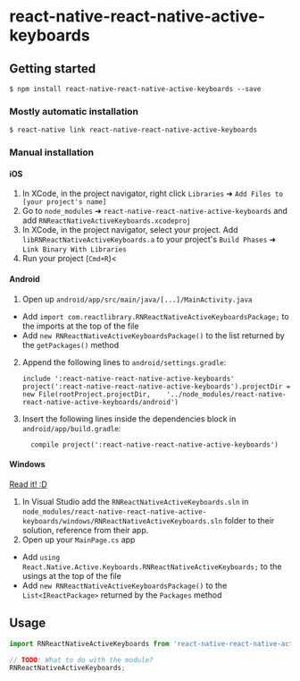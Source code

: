 
# react-native-react-native-active-keyboards

## Getting started

`$ npm install react-native-react-native-active-keyboards --save`

### Mostly automatic installation

`$ react-native link react-native-react-native-active-keyboards`

### Manual installation


#### iOS

1. In XCode, in the project navigator, right click `Libraries` ➜ `Add Files to [your project's name]`
2. Go to `node_modules` ➜ `react-native-react-native-active-keyboards` and add `RNReactNativeActiveKeyboards.xcodeproj`
3. In XCode, in the project navigator, select your project. Add `libRNReactNativeActiveKeyboards.a` to your project's `Build Phases` ➜ `Link Binary With Libraries`
4. Run your project (`Cmd+R`)<

#### Android

1. Open up `android/app/src/main/java/[...]/MainActivity.java`
  - Add `import com.reactlibrary.RNReactNativeActiveKeyboardsPackage;` to the imports at the top of the file
  - Add `new RNReactNativeActiveKeyboardsPackage()` to the list returned by the `getPackages()` method
2. Append the following lines to `android/settings.gradle`:
  	```
  	include ':react-native-react-native-active-keyboards'
  	project(':react-native-react-native-active-keyboards').projectDir = new File(rootProject.projectDir, 	'../node_modules/react-native-react-native-active-keyboards/android')
  	```
3. Insert the following lines inside the dependencies block in `android/app/build.gradle`:
  	```
      compile project(':react-native-react-native-active-keyboards')
  	```

#### Windows
[Read it! :D](https://github.com/ReactWindows/react-native)

1. In Visual Studio add the `RNReactNativeActiveKeyboards.sln` in `node_modules/react-native-react-native-active-keyboards/windows/RNReactNativeActiveKeyboards.sln` folder to their solution, reference from their app.
2. Open up your `MainPage.cs` app
  - Add `using React.Native.Active.Keyboards.RNReactNativeActiveKeyboards;` to the usings at the top of the file
  - Add `new RNReactNativeActiveKeyboardsPackage()` to the `List<IReactPackage>` returned by the `Packages` method


## Usage
```javascript
import RNReactNativeActiveKeyboards from 'react-native-react-native-active-keyboards';

// TODO: What to do with the module?
RNReactNativeActiveKeyboards;
```
  